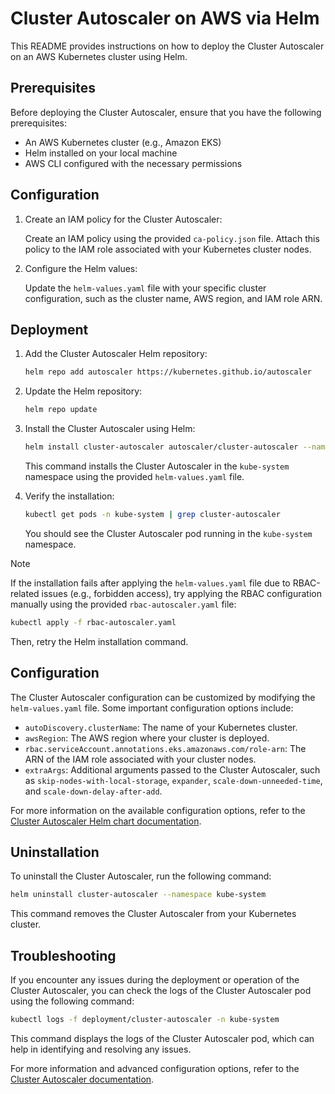 # Cluster Autoscaler on AWS via Helm

This README provides instructions on how to deploy the Cluster Autoscaler on an AWS Kubernetes cluster using Helm.

## Prerequisites

Before deploying the Cluster Autoscaler, ensure that you have the following prerequisites:

- An AWS Kubernetes cluster (e.g., Amazon EKS)
- Helm installed on your local machine
- AWS CLI configured with the necessary permissions

## Configuration

1. Create an IAM policy for the Cluster Autoscaler:

   Create an IAM policy using the provided `ca-policy.json` file. Attach this policy to the IAM role associated with your Kubernetes cluster nodes.

2. Configure the Helm values:

   Update the `helm-values.yaml` file with your specific cluster configuration, such as the cluster name, AWS region, and IAM role ARN.

## Deployment

1. Add the Cluster Autoscaler Helm repository:

   ```bash
   helm repo add autoscaler https://kubernetes.github.io/autoscaler
   ```

2. Update the Helm repository:

   ```bash
   helm repo update
   ```

3. Install the Cluster Autoscaler using Helm:

   ```bash
   helm install cluster-autoscaler autoscaler/cluster-autoscaler --namespace kube-system --values helm-values.yaml
   ```

   This command installs the Cluster Autoscaler in the `kube-system` namespace using the provided `helm-values.yaml` file.

4. Verify the installation:

   ```bash
   kubectl get pods -n kube-system | grep cluster-autoscaler
   ```

   You should see the Cluster Autoscaler pod running in the `kube-system` namespace.

> [!NOTE]
> If the installation fails after applying the `helm-values.yaml` file due to RBAC-related issues (e.g., forbidden access), try applying the RBAC configuration manually using the provided `rbac-autoscaler.yaml` file:

```bash
kubectl apply -f rbac-autoscaler.yaml
```

Then, retry the Helm installation command.

## Configuration

The Cluster Autoscaler configuration can be customized by modifying the `helm-values.yaml` file. Some important configuration options include:

- `autoDiscovery.clusterName`: The name of your Kubernetes cluster.
- `awsRegion`: The AWS region where your cluster is deployed.
- `rbac.serviceAccount.annotations.eks.amazonaws.com/role-arn`: The ARN of the IAM role associated with your cluster nodes.
- `extraArgs`: Additional arguments passed to the Cluster Autoscaler, such as `skip-nodes-with-local-storage`, `expander`, `scale-down-unneeded-time`, and `scale-down-delay-after-add`.

For more information on the available configuration options, refer to the [Cluster Autoscaler Helm chart documentation](https://github.com/kubernetes/autoscaler/tree/master/charts/cluster-autoscaler).

## Uninstallation

To uninstall the Cluster Autoscaler, run the following command:

```bash
helm uninstall cluster-autoscaler --namespace kube-system
```

This command removes the Cluster Autoscaler from your Kubernetes cluster.

## Troubleshooting

If you encounter any issues during the deployment or operation of the Cluster Autoscaler, you can check the logs of the Cluster Autoscaler pod using the following command:

```bash
kubectl logs -f deployment/cluster-autoscaler -n kube-system
```

This command displays the logs of the Cluster Autoscaler pod, which can help in identifying and resolving any issues.

For more information and advanced configuration options, refer to the [Cluster Autoscaler documentation](https://github.com/kubernetes/autoscaler/tree/master/cluster-autoscaler).
